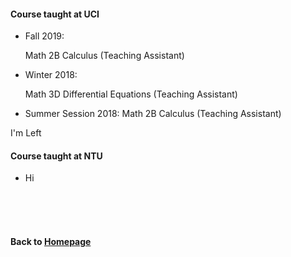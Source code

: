 #### Course taught at UCI

* Fall 2019:              <p align="left"> Math 2B Calculus (Teaching Assistant) </p>
* Winter 2018:            <p align="left"> Math 3D Differential Equations (Teaching Assistant) </p>
* Summer Session 2018:    Math 2B Calculus (Teaching Assistant) 

<p align="left">I'm Left</p>

#### Course taught at NTU
* Hi


                        
<br />    
<br />
<br />
      
#### Back to [Homepage](https://chaominl.github.io)
